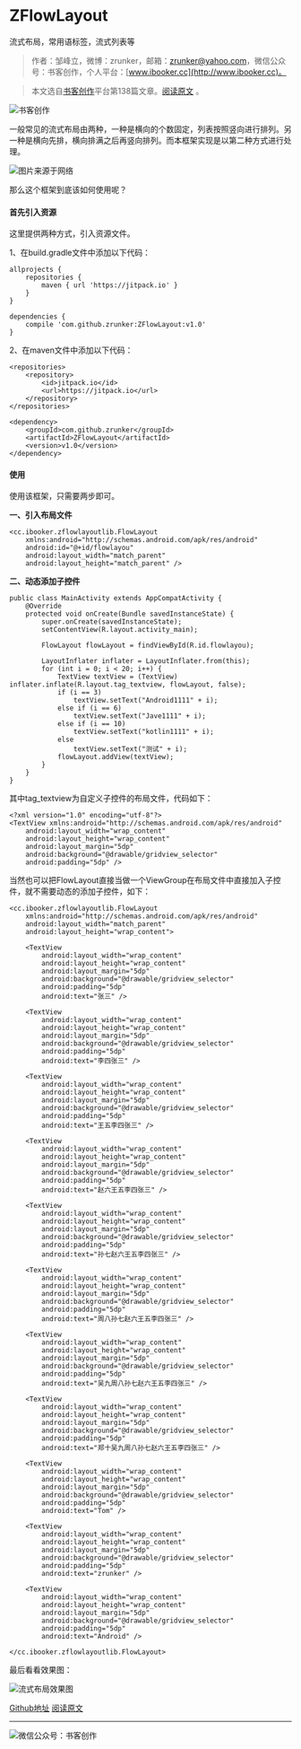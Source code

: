 # ZFlowLayout
流式布局，常用语标签，流式列表等

>作者：邹峰立，微博：zrunker，邮箱：zrunker@yahoo.com，微信公众号：书客创作，个人平台：[www.ibooker.cc](http://www.ibooker.cc)。

>本文选自[书客创作](http://www.ibooker.cc)平台第138篇文章。[阅读原文](http://www.ibooker.cc/article/138/detail) 。

![书客创作](http://upload-images.jianshu.io/upload_images/3480018-791fcacbaa715efe..jpg?imageMogr2/auto-orient/strip%7CimageView2/2/w/1240)

一般常见的流式布局由两种，一种是横向的个数固定，列表按照竖向进行排列。另一种是横向先排，横向排满之后再竖向排列。而本框架实现是以第二种方式进行处理。

![图片来源于网络](http://upload-images.jianshu.io/upload_images/3480018-425e53158ad85b72..jpg?imageMogr2/auto-orient/strip%7CimageView2/2/w/1240)

那么这个框架到底该如何使用呢？

#### 首先引入资源

这里提供两种方式，引入资源文件。

1、在build.gradle文件中添加以下代码：
```
allprojects {
	repositories {
		maven { url 'https://jitpack.io' }
	}
}

dependencies {
	compile 'com.github.zrunker:ZFlowLayout:v1.0'
}
```
2、在maven文件中添加以下代码：
```
<repositories>
	<repository>
		<id>jitpack.io</id>
		<url>https://jitpack.io</url>
	</repository>
</repositories>

<dependency>
	<groupId>com.github.zrunker</groupId>
	<artifactId>ZFlowLayout</artifactId>
	<version>v1.0</version>
</dependency>
```

#### 使用

使用该框架，只需要两步即可。

**一、引入布局文件**
```
<cc.ibooker.zflowlayoutlib.FlowLayout
    xmlns:android="http://schemas.android.com/apk/res/android"
    android:id="@+id/flowlayou"
    android:layout_width="match_parent"
    android:layout_height="match_parent" />
```
**二、动态添加子控件**
```
public class MainActivity extends AppCompatActivity {
    @Override
    protected void onCreate(Bundle savedInstanceState) {
        super.onCreate(savedInstanceState);
        setContentView(R.layout.activity_main);

        FlowLayout flowLayout = findViewById(R.id.flowlayou);

        LayoutInflater inflater = LayoutInflater.from(this);
        for (int i = 0; i < 20; i++) {
            TextView textView = (TextView) inflater.inflate(R.layout.tag_textview, flowLayout, false);
            if (i == 3)
                textView.setText("Android1111" + i);
            else if (i == 6)
                textView.setText("Jave1111" + i);
            else if (i == 10)
                textView.setText("kotlin1111" + i);
            else
                textView.setText("测试" + i);
            flowLayout.addView(textView);
        }
    }
}
```
其中tag_textview为自定义子控件的布局文件，代码如下：
```
<?xml version="1.0" encoding="utf-8"?>
<TextView xmlns:android="http://schemas.android.com/apk/res/android"
    android:layout_width="wrap_content"
    android:layout_height="wrap_content"
    android:layout_margin="5dp"
    android:background="@drawable/gridview_selector"
    android:padding="5dp" />
```
当然也可以把FlowLayout直接当做一个ViewGroup在布局文件中直接加入子控件，就不需要动态的添加子控件，如下：
```
<cc.ibooker.zflowlayoutlib.FlowLayout
    xmlns:android="http://schemas.android.com/apk/res/android"
    android:layout_width="match_parent"
    android:layout_height="wrap_content">

    <TextView
        android:layout_width="wrap_content"
        android:layout_height="wrap_content"
        android:layout_margin="5dp"
        android:background="@drawable/gridview_selector"
        android:padding="5dp"
        android:text="张三" />

    <TextView
        android:layout_width="wrap_content"
        android:layout_height="wrap_content"
        android:layout_margin="5dp"
        android:background="@drawable/gridview_selector"
        android:padding="5dp"
        android:text="李四张三" />

    <TextView
        android:layout_width="wrap_content"
        android:layout_height="wrap_content"
        android:layout_margin="5dp"
        android:background="@drawable/gridview_selector"
        android:padding="5dp"
        android:text="王五李四张三" />

    <TextView
        android:layout_width="wrap_content"
        android:layout_height="wrap_content"
        android:layout_margin="5dp"
        android:background="@drawable/gridview_selector"
        android:padding="5dp"
        android:text="赵六王五李四张三" />

    <TextView
        android:layout_width="wrap_content"
        android:layout_height="wrap_content"
        android:layout_margin="5dp"
        android:background="@drawable/gridview_selector"
        android:padding="5dp"
        android:text="孙七赵六王五李四张三" />

    <TextView
        android:layout_width="wrap_content"
        android:layout_height="wrap_content"
        android:layout_margin="5dp"
        android:background="@drawable/gridview_selector"
        android:padding="5dp"
        android:text="周八孙七赵六王五李四张三" />

    <TextView
        android:layout_width="wrap_content"
        android:layout_height="wrap_content"
        android:layout_margin="5dp"
        android:background="@drawable/gridview_selector"
        android:padding="5dp"
        android:text="吴九周八孙七赵六王五李四张三" />

    <TextView
        android:layout_width="wrap_content"
        android:layout_height="wrap_content"
        android:layout_margin="5dp"
        android:background="@drawable/gridview_selector"
        android:padding="5dp"
        android:text="郑十吴九周八孙七赵六王五李四张三" />

    <TextView
        android:layout_width="wrap_content"
        android:layout_height="wrap_content"
        android:layout_margin="5dp"
        android:background="@drawable/gridview_selector"
        android:padding="5dp"
        android:text="Tom" />

    <TextView
        android:layout_width="wrap_content"
        android:layout_height="wrap_content"
        android:layout_margin="5dp"
        android:background="@drawable/gridview_selector"
        android:padding="5dp"
        android:text="zrunker" />

    <TextView
        android:layout_width="wrap_content"
        android:layout_height="wrap_content"
        android:layout_margin="5dp"
        android:background="@drawable/gridview_selector"
        android:padding="5dp"
        android:text="Android" />

</cc.ibooker.zflowlayoutlib.FlowLayout>
```
最后看看效果图：

![流式布局效果图](http://upload-images.jianshu.io/upload_images/3480018-78472263c7443e01..jpg?imageMogr2/auto-orient/strip%7CimageView2/2/w/1240)

[Github地址](https://github.com/zrunker/ZFlowLayout)
[阅读原文](http://www.ibooker.cc/article/138/detail)

----------
![微信公众号：书客创作](http://upload-images.jianshu.io/upload_images/3480018-d1e1a60984e32700..jpg?imageMogr2/auto-orient/strip%7CimageView2/2/w/1240)

